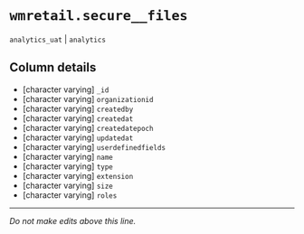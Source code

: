 # `wmretail.secure__files`
`analytics_uat` | `analytics`

## Column details
* [character varying] `_id`
* [character varying] `organizationid`
* [character varying] `createdby`
* [character varying] `createdat`
* [character varying] `createdatepoch`
* [character varying] `updatedat`
* [character varying] `userdefinedfields`
* [character varying] `name`
* [character varying] `type`
* [character varying] `extension`
* [character varying] `size`
* [character varying] `roles`

-------------------------------------------------------------------------------
*Do not make edits above this line.*
